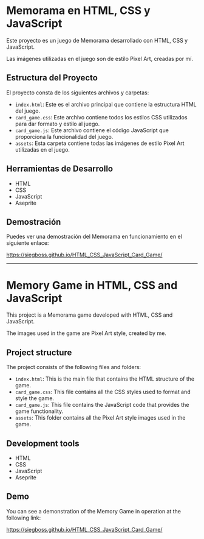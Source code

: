 # Memorama en HTML, CSS y JavaScript

Este proyecto es un juego de Memorama desarrollado con HTML, CSS y JavaScript. 

Las imágenes utilizadas en el juego son de estilo Pixel Art, creadas por mí.

## Estructura del Proyecto

El proyecto consta de los siguientes archivos y carpetas:

- `index.html`: Este es el archivo principal que contiene la estructura HTML del juego.
- `card_game.css`: Este archivo contiene todos los estilos CSS utilizados para dar formato y estilo al juego.
- `card_game.js`: Este archivo contiene el código JavaScript que proporciona la funcionalidad del juego.
- `assets`: Esta carpeta contiene todas las imágenes de estilo Pixel Art utilizadas en el juego.

## Herramientas de Desarrollo

- HTML
- CSS
- JavaScript
- Aseprite

## Demostración

Puedes ver una demostración del Memorama en funcionamiento en el siguiente enlace: 

https://siegboss.github.io/HTML_CSS_JavaScript_Card_Game/

------------------------------

# Memory Game in HTML, CSS and JavaScript

This project is a Memorama game developed with HTML, CSS and JavaScript.

The images used in the game are Pixel Art style, created by me.

## Project structure

The project consists of the following files and folders:

- `index.html`: This is the main file that contains the HTML structure of the game.
- `card_game.css`: This file contains all the CSS styles used to format and style the game.
- `card_game.js`: This file contains the JavaScript code that provides the game functionality.
- `assets`: This folder contains all the Pixel Art style images used in the game.

## Development tools

- HTML
- CSS
- JavaScript
- Aseprite

## Demo

You can see a demonstration of the Memory Game in operation at the following link:

https://siegboss.github.io/HTML_CSS_JavaScript_Card_Game/